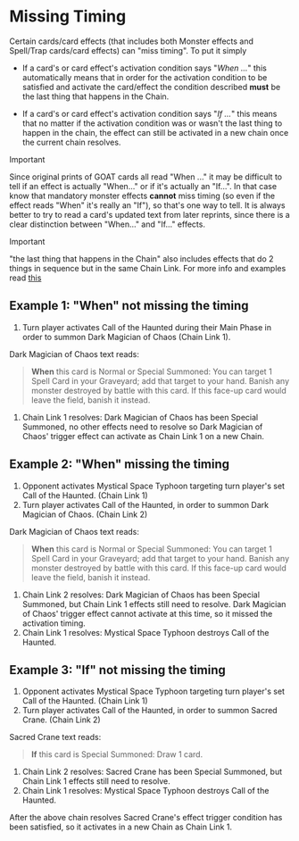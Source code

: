 # Missing Timing

Certain cards/card effects (that includes both Monster effects and Spell/Trap cards/card effects) can "miss timing". To put it simply

* If a card's or card effect's activation condition says "_When ..._" this automatically means that 
in order for the activation condition to be satisfied and activate the card/effect the condition described 
**must** be the last thing that happens in the Chain.

* If a card's or card effect's activation condition says  "_If ..._" this means that no matter if the activation 
condition was or wasn't the last thing to happen in the chain, the effect can still be activated in 
a new chain once the current chain resolves.

> [!IMPORTANT]
> Since original prints of GOAT cards all read "When ..." it may be difficult to tell if an effect is 
> actually "When..." or if it's actually an "If...". In that case know that mandatory monster effects 
> **cannot** miss timing (so even if the effect reads "When" it's really an "If"), so that's one way to tell. 
> It is always better to try to read a card's updated text from later reprints, since there is a clear 
> distinction between "When..." and "If..." effects.

> [!IMPORTANT]
> "the last thing that happens in the Chain" also includes effects that do 2 things in sequence but 
> in the same Chain Link. For more info and examples read [this](https://yugiohblog.konami.com/articles/?p=4514#:~:text=Example%3A%20Heraldry%20Change)


## Example 1: "When" not missing the timing

1. Turn player activates Call of the Haunted during their Main Phase  in order to summon Dark Magician 
of Chaos (Chain Link 1). 

Dark Magician of Chaos text reads:

>**When** this card is Normal or Special Summoned: You can target 1 Spell Card in your Graveyard; add that 
>target to your hand. Banish any monster destroyed by battle with this card. If this face-up card would 
>leave the field, banish it instead.

1. Chain Link 1 resolves: Dark Magician of Chaos has been Special Summoned, no other effects need to resolve 
so Dark Magician of Chaos' trigger effect can activate as Chain Link 1 on a new Chain.


## Example 2: "When" missing the timing

1. Opponent activates Mystical Space Typhoon targeting turn player's set Call of the Haunted. (Chain Link 1)
2. Turn player activates Call of the Haunted, in order to summon Dark Magician of Chaos. (Chain Link 2)

Dark Magician of Chaos text reads:

>**When** this card is Normal or Special Summoned: You can target 1 Spell Card in your Graveyard; add that 
>target to your hand. Banish any monster destroyed by battle with this card. If this face-up card would 
>leave the field, banish it instead.

1. Chain Link 2 resolves: Dark Magician of Chaos has been Special Summoned, but Chain Link 1 effects still need to resolve. Dark Magician of Chaos' trigger effect cannot activate at this time, so it missed the activation timing.
2. Chain Link 1 resolves: Mystical Space Typhoon destroys Call of the Haunted.


## Example 3: "If" not missing the timing

1. Opponent activates Mystical Space Typhoon targeting turn player's set Call of the Haunted. (Chain Link 1)
2. Turn player activates Call of the Haunted, in order to summon Sacred Crane. (Chain Link 2)

Sacred Crane text reads:

>**If** this card is Special Summoned: Draw 1 card.

1. Chain Link 2 resolves: Sacred Crane has been Special Summoned, but Chain Link 1 effects still need to resolve.
2. Chain Link 1 resolves: Mystical Space Typhoon destroys Call of the Haunted.

After the above chain resolves Sacred Crane's effect trigger condition has been satisfied, so it 
activates in a new Chain as Chain Link 1.


